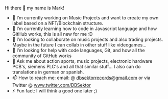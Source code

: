 Hi there 👋 my name is Mark!


- 🔭 I’m currently working on Music Projects and want to create my own label based on a NFT/Blockchain structure.
- 🌱 I’m currently learning how to code in Javascript language and how GitHub works, this is all new for me :D
- 👯 I’m looking to collaborate on music projects and also trading projects. Maybe in the future I can collab in other stuff like videogames...
- 🤔 I’m looking for help with code languages, Git, and how all the community of GitHub works
- 💬 Ask me about action sports, music projects, electronic hardware PCB's, siemens PLC's and all that similar stuff... I also can do translations in german or spanish. 
- 📫 How to reach me: email: @ dbsektorrecords@gmail.com or via Twitter @ www.twitter.com/DBSektor
- ⚡ Fun fact: I will think a good one later ;)
